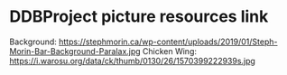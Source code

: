 # DDBProject picture resources link
Background: https://stephmorin.ca/wp-content/uploads/2019/01/Steph-Morin-Bar-Background-Paralax.jpg
Chicken Wing: https://i.warosu.org/data/ck/thumb/0130/26/1570399222939s.jpg
